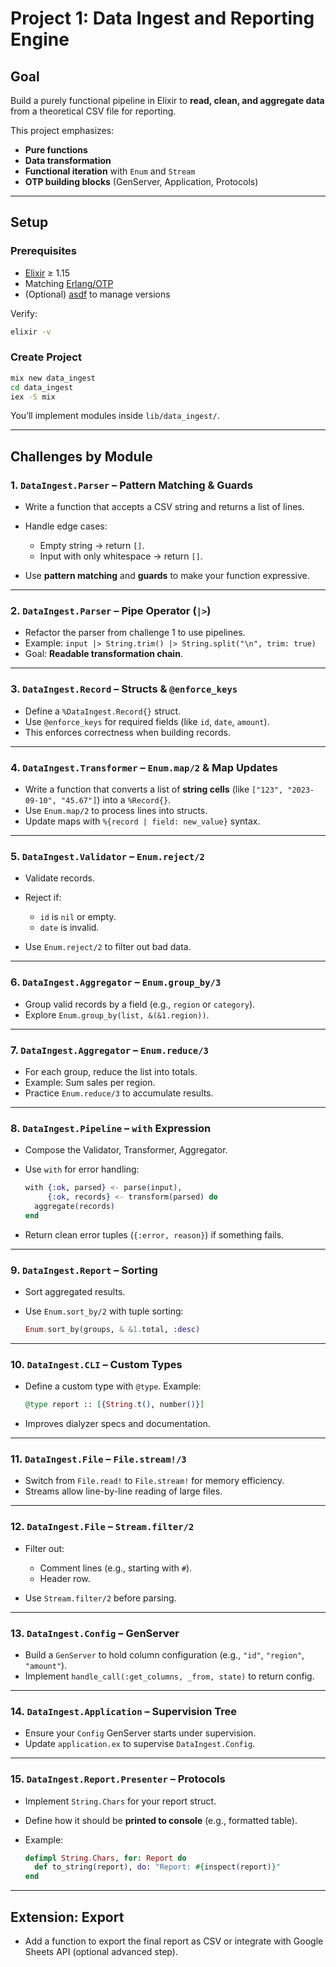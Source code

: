 # Project 1: Data Ingest and Reporting Engine

## Goal

Build a purely functional pipeline in Elixir to **read, clean, and aggregate data** from a theoretical CSV file for reporting.

This project emphasizes:

* **Pure functions**
* **Data transformation**
* **Functional iteration** with `Enum` and `Stream`
* **OTP building blocks** (GenServer, Application, Protocols)

---

## Setup

### Prerequisites

* [Elixir](https://elixir-lang.org/install.html) ≥ 1.15
* Matching [Erlang/OTP](https://www.erlang.org/downloads)
* (Optional) [asdf](https://asdf-vm.com) to manage versions

Verify:

```bash
elixir -v
```

### Create Project

```bash
mix new data_ingest
cd data_ingest
iex -S mix
```

You’ll implement modules inside `lib/data_ingest/`.

---

## Challenges by Module

### 1. `DataIngest.Parser` – Pattern Matching & Guards

* Write a function that accepts a CSV string and returns a list of lines.
* Handle edge cases:

  * Empty string → return `[]`.
  * Input with only whitespace → return `[]`.
* Use **pattern matching** and **guards** to make your function expressive.

---

### 2. `DataIngest.Parser` – Pipe Operator (`|>`)

* Refactor the parser from challenge 1 to use pipelines.
* Example: `input |> String.trim() |> String.split("\n", trim: true)`
* Goal: **Readable transformation chain**.

---

### 3. `DataIngest.Record` – Structs & `@enforce_keys`

* Define a `%DataIngest.Record{}` struct.
* Use `@enforce_keys` for required fields (like `id`, `date`, `amount`).
* This enforces correctness when building records.

---

### 4. `DataIngest.Transformer` – `Enum.map/2` & Map Updates

* Write a function that converts a list of **string cells** (like `["123", "2023-09-10", "45.67"]`) into a `%Record{}`.
* Use `Enum.map/2` to process lines into structs.
* Update maps with `%{record | field: new_value}` syntax.

---

### 5. `DataIngest.Validator` – `Enum.reject/2`

* Validate records.
* Reject if:

  * `id` is `nil` or empty.
  * `date` is invalid.
* Use `Enum.reject/2` to filter out bad data.

---

### 6. `DataIngest.Aggregator` – `Enum.group_by/3`

* Group valid records by a field (e.g., `region` or `category`).
* Explore `Enum.group_by(list, &(&1.region))`.

---

### 7. `DataIngest.Aggregator` – `Enum.reduce/3`

* For each group, reduce the list into totals.
* Example: Sum sales per region.
* Practice `Enum.reduce/3` to accumulate results.

---

### 8. `DataIngest.Pipeline` – `with` Expression

* Compose the Validator, Transformer, Aggregator.
* Use `with` for error handling:

  ```elixir
  with {:ok, parsed} <- parse(input),
       {:ok, records} <- transform(parsed) do
    aggregate(records)
  end
  ```
* Return clean error tuples (`{:error, reason}`) if something fails.

---

### 9. `DataIngest.Report` – Sorting

* Sort aggregated results.
* Use `Enum.sort_by/2` with tuple sorting:

  ```elixir
  Enum.sort_by(groups, & &1.total, :desc)
  ```

---

### 10. `DataIngest.CLI` – Custom Types

* Define a custom type with `@type`. Example:

  ```elixir
  @type report :: [{String.t(), number()}]
  ```
* Improves dialyzer specs and documentation.

---

### 11. `DataIngest.File` – `File.stream!/3`

* Switch from `File.read!` to `File.stream!` for memory efficiency.
* Streams allow line-by-line reading of large files.

---

### 12. `DataIngest.File` – `Stream.filter/2`

* Filter out:

  * Comment lines (e.g., starting with `#`).
  * Header row.
* Use `Stream.filter/2` before parsing.

---

### 13. `DataIngest.Config` – GenServer

* Build a `GenServer` to hold column configuration (e.g., `"id"`, `"region"`, `"amount"`).
* Implement `handle_call(:get_columns, _from, state)` to return config.

---

### 14. `DataIngest.Application` – Supervision Tree

* Ensure your `Config` GenServer starts under supervision.
* Update `application.ex` to supervise `DataIngest.Config`.

---

### 15. `DataIngest.Report.Presenter` – Protocols

* Implement `String.Chars` for your report struct.
* Define how it should be **printed to console** (e.g., formatted table).
* Example:

  ```elixir
  defimpl String.Chars, for: Report do
    def to_string(report), do: "Report: #{inspect(report)}"
  end
  ```

---

## Extension: Export

* Add a function to export the final report as CSV or integrate with Google Sheets API (optional advanced step).

